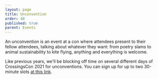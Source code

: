 ```yaml
---
layout: page
title: Unconvention
order: 40
published: true
parent: Events
---
```


An unconvention is an event at a con where attendees present to their fellow attendees, talking about whatever they want: from poetry slams to animal sustainability to kite flying, anything and everything is welcome.

Like previous years, we'll be blocking off time on several different days of CrossingsCon 2021 for unconventions. You can sign up for up to two 30-minute slots [at this link](https://calendly.com/emfozzing/unconvention?month=2021-08).

